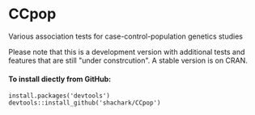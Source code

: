 # CCpop
Various association tests for case-control-population genetics studies

Please note that this is a development version with additional tests and features that are still "under constrcution". A stable version is on CRAN.

#### To install diectly from GitHub:
```
install.packages('devtools')
devtools::install_github('shachark/CCpop')
```

